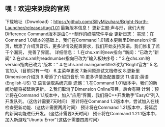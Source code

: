 ## 嘿！欢迎来到我的官网
下载地址（Download）：https://github.com/SillyMizuhara/Bright-North-Launcher/releases/tag/1.01
最新版本信息！
更新主题:声与形，我们大有Difference
Command版本是由C++制作的终端软件平台
更新日志：
实现：在Command 1.0版本的基础上，我们在Command 1.01版本更新里Dimension介绍页，增添了介绍页音乐，更多详情及配置要求，我们开始支持英语。我们修复了若干个漏洞，
完善了界面。
详细信息：
1.在chs.xml的new指向 ”新闻：“已改为”新闻“
2.在chs.xml的readnumber指向已改为”输入板块序号：“
3.在chs.xml的version指向已改为“版本：”
4.在chs.xml maingametitle2改为“Bright官方”
5.名言加入（目前只有一句）
6.主菜单更改
7.新闻原测试文档修改
8.更新里Dimension介绍页
9.增添了介绍页音乐
10.更多详情及配置要求
11.语言:英语(English-US)
12.语言读取系统完善
遗憾：1.在Command 1.01版本中，我们的新闻功能将被延后更新。
          2.我们取消了Dimension Online项目，后会有期
计划：预计将在Command 1.1版本中，加入”应用“界面，我们将C++开发助手”EasyC“列入开发队列。（这估计需要7天时间）
          预计将在Command 1.2版本中，尝试加入在线检查更新功能.（这估计需要两周时间）
          预计将在Command 1.21版本中，将延后的新闻功能进行开发。（这估计需要3天时间）
          预计将在Command 1.21.1版本中，加入新游戏”Ubuntu Error“（这估计需要四周时间）
